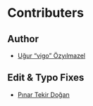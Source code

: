 # Contributers

## Author

- [Uğur “vigo” Özyılmazel](https://github.com/vigo)

## Edit & Typo Fixes

- [Pınar Tekir Doğan](https://github.com/pnrtkr)